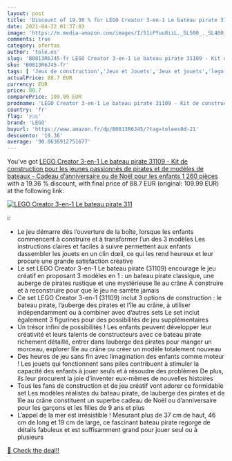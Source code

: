 ```yaml
---
layout: post
title: 'Discount of 19.36 % for LEGO Creator 3-en-1 Le bateau pirate 311'
date: 2021-04-22 01:37:03
image: 'https://m.media-amazon.com/images/I/51iPYuu8iiL._SL500_._SL400_.jpg'
comments: true
category: ofertas
author: 'tole.es'
slug: 'B0813R6J45-fr LEGO Creator 3-en-1 Le bateau pirate 31109 - Kit de...'
sku: 'B0813R6J45-fr'
tags: [ 'Jeux de construction','Jeux et Jouets','Jeux et jouets','lego', ]
actualPrice: 88.7 EUR
currency: EUR
price: 88.7
comparePrice: 109.99 EUR
prodname: 'LEGO Creator 3-en-1 Le bateau pirate 31109 - Kit de construction pour les jeunes passionnés de pirates et de modèles de bateaux - Cadeau d’anniversaire ou de Noël pour les enfants  1 260 pièces '
country: 'fr'
flag: '🇫🇷'
brand: 'LEGO'
buyurl: 'https://www.amazon.fr/dp/B0813R6J45/?tag=tolees0d-21'
descuento: '19.36'
average: '90.0636912751677'
---
```


You've got [LEGO Creator 3-en-1 Le bateau pirate 31109 - Kit de construction pour les jeunes passionnés de pirates et de modèles de bateaux - Cadeau d’anniversaire ou de Noël pour les enfants  1 260 pièces ](https://www.amazon.fr/dp/B0813R6J45/?tag=tolees0d-21) with a  19.36 % discount, with final price of 88.7 EUR (original: 109.99 EUR) at the following link:

[![LEGO Creator 3-en-1 Le bateau pirate 311](https://m.media-amazon.com/images/I/51iPYuu8iiL._SL500_._SL400_.jpg)](https://www.amazon.fr/dp/B0813R6J45/?tag=tolees0d-21)

ℹ️:

- Le jeu démarre dès l’ouverture de la boîte, lorsque les enfants commencent à construire et à transformer l’un des 3 modèles Les instructions claires et faciles à suivre permettent aux enfants dassembler les jouets en un clin dœil, ce qui les rend heureux et leur procure une grande satisfaction créative
- Le set LEGO Creator 3-en-1 Le bateau pirate (31109) encourage le jeu créatif en proposant 3 modèles en 1 : un bateau pirate classique, une auberge de pirates rustique et une mystérieuse île au crâne À construire et à reconstruire pour que le jeu ne sarrête jamais
- Ce set LEGO Creator 3-en-1 (31109) inclut 3 options de construction : le bateau pirate, l’auberge des pirates et l’île au crâne, à utiliser indépendamment ou à combiner avec d’autres sets Le set inclut également 3 figurines pour des possibilités de jeu supplémentaires
- Un trésor infini de possibilités ! Les enfants peuvent développer leur créativité et leurs talents de constructeurs avec ce bateau pirate richement détaillé, entrer dans lauberge des pirates pour manger un morceau, explorer lîle au crâne ou créer un modèle totalement nouveau
- Des heures de jeu sans fin avec limagination des enfants comme moteur ! Les jouets qui fonctionnent sans piles contribuent à stimuler la capacité des enfants à jouer seuls et à résoudre des problèmes De plus, ils leur procurent la joie d’inventer eux-mêmes de nouvelles histoires
- Tous les fans de construction et de jeu créatif vont adorer ce formidable set Les modèles réalistes du bateau pirate, de lauberge des pirates et de lîle au crâne constituent un superbe cadeau de Noël ou d’anniversaire pour les garçons et les filles de 9 ans et plus
- L’appel de la mer est irrésistible ! Mesurant plus de 37 cm de haut, 46 cm de long et 19 cm de large, ce fascinant bateau pirate regorge de détails fabuleux et est suffisamment grand pour jouer seul ou à plusieurs

[🛒 Check the deal!!](https://www.amazon.fr/dp/B0813R6J45/?tag=tolees0d-21)
